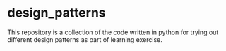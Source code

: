 # design_patterns
This repository is a collection of the code written in python for trying out different design patterns as part of learning exercise.
